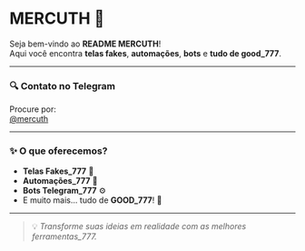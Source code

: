 # **MERCUTH** 🚀  
Seja bem-vindo ao **README MERCUTH**!  
Aqui você encontra **telas fakes**, **automações**, **bots** e **tudo de good_777**.   

---

### 🔍 **Contato no Telegram**
Procure por:  
[@mercuth](https://t.me/mercuth)  

---

### ✨ **O que oferecemos?**
- **Telas Fakes_777** 🎨  
- **Automações_777** 🤖  
- **Bots Telegram_777** ⚙️  
- E muito mais... tudo de **GOOD_777**! 🌟  

---

> 💡 *Transforme suas ideias em realidade com as melhores ferramentas_777.*  
